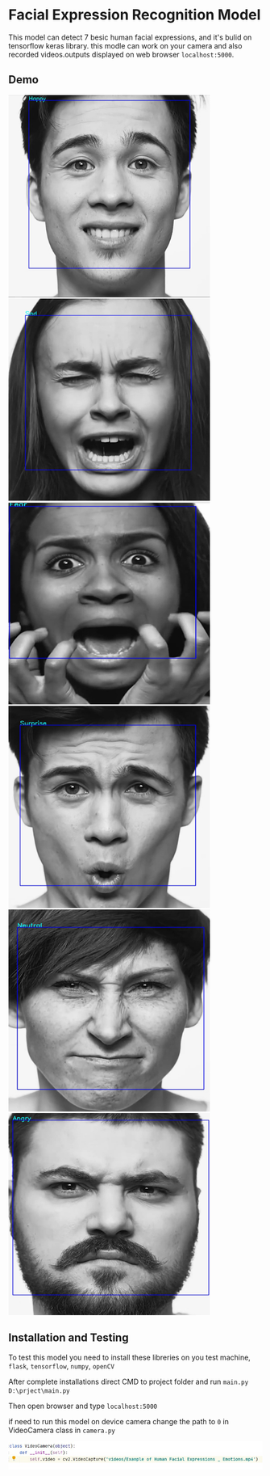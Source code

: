 # Facial Expression Recognition Model

This model can detect 7 besic human facial expressions, and it's bulid on tensorflow keras library. this modle can work on your camera and also recorded 
videos.outputs displayed on web browser `localhost:5000`.


## Demo
<img src="demo/Screenshot 2020-12-02 134126.jpg" width=400px height=400px>   <img src="demo/Screenshot 2020-12-02 134307.jpg" width=400px height=400px>
<img src="demo/Screenshot 2020-12-02 134335.jpg" width=400px height=400px>   <img src="demo/Screenshot 2020-12-02 134408.jpg" width=400px height=400px>
<img src="demo/Screenshot 2020-12-02 134429.jpg" width=400px height=400px>   <img src="demo/Screenshot 2020-12-02 134553.jpg" width=400px height=400px>


## Installation and Testing

To test this model you need to install these libreries on you test machine,
`flask`, `tensorflow`, `numpy`, `openCV`

After complete installations direct CMD to project folder and run `main.py`
`D:\prject\main.py`

Then open browser and type `localhost:5000`

if need to run this model on device camera change the path to `0` in VideoCamera class in `camera.py`

<img src="demo/Screenshot 2020-12-02 160833.jpg">
